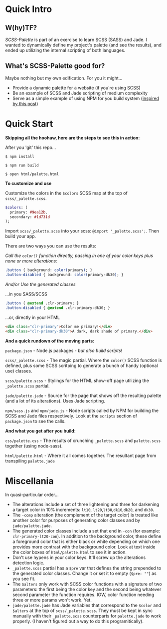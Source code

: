# Quick Intro

## W(hy)TF?

_SCSS-Palette_ is part of an exercise to learn SCSS (SASS) and Jade.  I wanted to dynamically define my project's palette (and see the results), and ended up utilizing the internal scripting of both languages.

## What's SCSS-Palette good for?

Maybe nothing but my own edification.  For you it might...

* Provide a dynamic palette for a website (if you're using SCSS)
* Be an example of SCSS and Jade scripting of medium complexity
* Serve as a simple example of using NPM for you build system ([inspired by this post](http://blog.keithcirkel.co.uk/how-to-use-npm-as-a-build-tool/))

# Quick Start

__Skipping all the hoohaw, here are the steps to see this in action:__

After you 'git' this repo...

`$ npm install`

`$ npm run build`

`$ open html/palette.html`

__To customize and use__

Customize the colors in the `$colors` SCSS map at the top of `scss/_palette.scss`.
```sass
$colors: (
  primary: #9ea12b,
  secondary: #1d731d
);
```

Import `scss/_palette.scss` into your scss: `@import '_palette.scss';`.  Then build your app.

There are two ways you can use the results:

_Call the `color()` function directly, passing in one of your color keys plus none or more alterations:_

```sass
.button { background: color(primary); }
.button-disabled { background: color(primary-dk30); }
```

_And/or Use the generated classes_

...in you SASS/SCSS

```sass
.button { @extend .clr-primary; }
.button-disabled { @extend .clr-primary-dk30; }
```

...or, directly in your HTML

```html
<div class="clr-primary">Color me primary!</div>
<div class="clr-primary-dk30">A dark, dark shade of primary.</div>
```

__And a quick rundown of the moving parts:__

`package.json` - Node.js packages - _but also build scripts!_

`scss/_palette.scss` - The magic partial.  Where the `color()` SCSS function is defined, plus some SCSS scritping to generate a bunch of handy (optional use) classes.

`scss/palette.scss` - Stylings for the HTML show-off page utilizing the `_palette.scss` partial.

`jade/palette.jade` - Source for the page that shows off the resulting palette (and a lot of its alterations).  Uses Jade scripting.

`npm/sass.js` and `npm/jade.js` - Node scripts called by NPM for building the SCSS and Jade files respectively.  Look at the `scripts` section of `package.json` to see the calls.

__And what you get after you build:__

`css/palette.css` - The results of crunching `_palette.scss` and `palette.scss` together (using node-sass).

`html/palette.html` - Where it all comes together. The resultant page from transpiling `palette.jade`

# Miscellania

In quasi-particular order...

* The alterations include a set of three lightening and three for darkening a target color in 10% increments: `lt10`, `lt20`,`lt30`,`dk10`,`dk20`, and `dk30`.
* The `-comp` alteration (the complement of the target color) is treated like another color for purposes of generating color classes and by `jade/palette.jade`.
* The generated color classes include a set that end in `-con` (for example: `clr-primary-lt20-con`).  In addition to the background color, these define a foreground color that is either black or white depending on which one provides more contrast with the background color.  Look at text inside the color boxes of `html/palette.html` to see it in action.
* Don't use hypens in your color keys.  It'll screw up the alterations detection logic.
* `_palette.scss` partial has a `$pre` var that defines the string prepended to the generated color classes.  Change it or set it to empty (`$pre: ""`) as you see fit.
* The `$alters` only work with SCSS color functions with a signature of two parameters: the first being the color key and the second being whatever second parameter the function requires.  IOW, color function needing three or more params won't work.  Yet.
* `jade/palette.jade` has Jade variables that correspond to the `$color` and `$alters` at the top of `scss/_palette.scss`.  They must be kept in sync manually with their `_palette.scss` counterparts for `palette.jade` to work properly.  (I haven't figured out a way to do this programitically).
